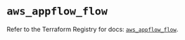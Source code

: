 # `aws_appflow_flow`

Refer to the Terraform Registry for docs: [`aws_appflow_flow`](https://registry.terraform.io/providers/hashicorp/aws/5.38.0/docs/resources/appflow_flow).
